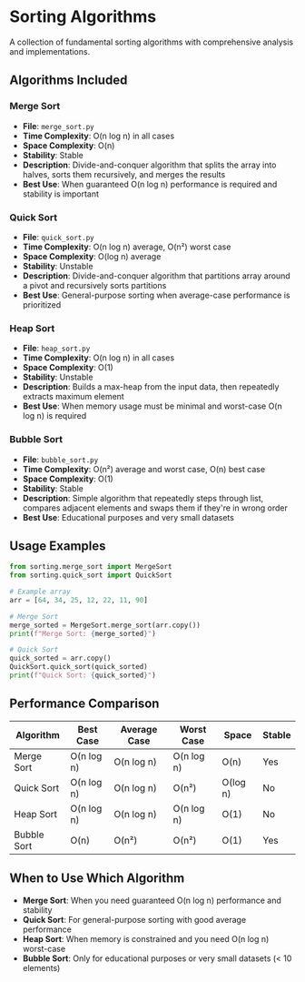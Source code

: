 # Sorting Algorithms

A collection of fundamental sorting algorithms with comprehensive analysis and implementations.

## Algorithms Included

### Merge Sort
- **File**: `merge_sort.py`
- **Time Complexity**: O(n log n) in all cases
- **Space Complexity**: O(n)
- **Stability**: Stable
- **Description**: Divide-and-conquer algorithm that splits the array into halves, sorts them recursively, and merges the results
- **Best Use**: When guaranteed O(n log n) performance is required and stability is important

### Quick Sort
- **File**: `quick_sort.py`
- **Time Complexity**: O(n log n) average, O(n²) worst case
- **Space Complexity**: O(log n) average
- **Stability**: Unstable
- **Description**: Divide-and-conquer algorithm that partitions array around a pivot and recursively sorts partitions
- **Best Use**: General-purpose sorting when average-case performance is prioritized

### Heap Sort
- **File**: `heap_sort.py`
- **Time Complexity**: O(n log n) in all cases
- **Space Complexity**: O(1)
- **Stability**: Unstable
- **Description**: Builds a max-heap from the input data, then repeatedly extracts maximum element
- **Best Use**: When memory usage must be minimal and worst-case O(n log n) is required

### Bubble Sort
- **File**: `bubble_sort.py`
- **Time Complexity**: O(n²) average and worst case, O(n) best case
- **Space Complexity**: O(1)
- **Stability**: Stable
- **Description**: Simple algorithm that repeatedly steps through list, compares adjacent elements and swaps them if they're in wrong order
- **Best Use**: Educational purposes and very small datasets

## Usage Examples

```python
from sorting.merge_sort import MergeSort
from sorting.quick_sort import QuickSort

# Example array
arr = [64, 34, 25, 12, 22, 11, 90]

# Merge Sort
merge_sorted = MergeSort.merge_sort(arr.copy())
print(f"Merge Sort: {merge_sorted}")

# Quick Sort
quick_sorted = arr.copy()
QuickSort.quick_sort(quick_sorted)
print(f"Quick Sort: {quick_sorted}")
```

## Performance Comparison

| Algorithm | Best Case | Average Case | Worst Case | Space | Stable |
|-----------|-----------|--------------|------------|-------|---------|
| Merge Sort | O(n log n) | O(n log n) | O(n log n) | O(n) | Yes |
| Quick Sort | O(n log n) | O(n log n) | O(n²) | O(log n) | No |
| Heap Sort | O(n log n) | O(n log n) | O(n log n) | O(1) | No |
| Bubble Sort | O(n) | O(n²) | O(n²) | O(1) | Yes |

## When to Use Which Algorithm

- **Merge Sort**: When you need guaranteed O(n log n) performance and stability
- **Quick Sort**: For general-purpose sorting with good average performance
- **Heap Sort**: When memory is constrained and you need O(n log n) worst-case
- **Bubble Sort**: Only for educational purposes or very small datasets (< 10 elements)
